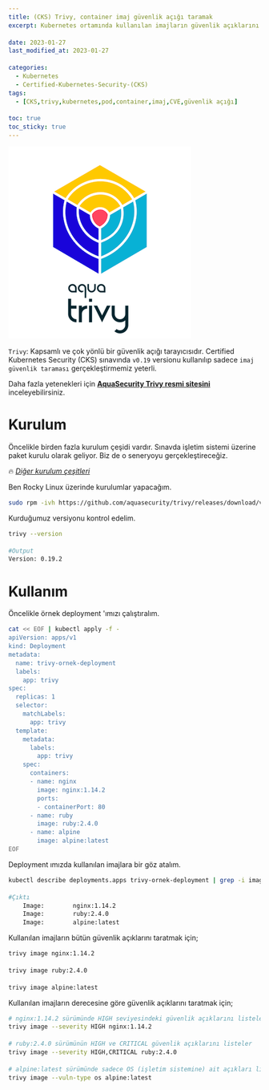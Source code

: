 ```yaml
---
title: (CKS) Trivy, container imaj güvenlik açığı taramak
excerpt: Kubernetes ortamında kullanılan imajların güvenlik açıklarını kontrol etmek

date: 2023-01-27
last_modified_at: 2023-01-27

categories:
  - Kubernetes
  - Certified-Kubernetes-Security-(CKS)
tags: 
  - [CKS,trivy,kubernetes,pod,container,imaj,CVE,güvenlik açığı]

toc: true
toc_sticky: true
---
```


![](https://raw.githubusercontent.com/sercangezer/sercangezer.github.io/main/images/2023/trivy-ile-container-image-guvenlik-acigi-taramak-01.png)

`Trivy`: Kapsamlı ve çok yönlü bir güvenlik açığı tarayıcısıdır. Certified Kubernetes Security (CKS) sınavında `v0.19` versionu kullanılıp sadece `imaj güvenlik taraması` gerçekleştirmemiz yeterli.

Daha fazla yetenekleri için [**AquaSecurity Trivy resmi sitesini**](https://aquasecurity.github.io/trivy) inceleyebilirsiniz.

# Kurulum

Öncelikle birden fazla kurulum çeşidi vardır. Sınavda işletim sistemi üzerine paket kurulu olarak geliyor. Biz de o seneryoyu gerçekleştireceğiz.

🔥 [_Diğer kurulum çeşitleri_](https://aquasecurity.github.io/trivy/v0.19.2/getting-started/installation/)

Ben Rocky Linux üzerinde kurulumlar yapacağım.

```bash
sudo rpm -ivh https://github.com/aquasecurity/trivy/releases/download/v0.19.2/trivy_0.19.2_Linux-64bit.rpm
```

Kurduğumuz versiyonu kontrol edelim.
```bash
trivy --version

#Output
Version: 0.19.2
```

# Kullanım

Öncelikle örnek deployment 'ımızı çalıştıralım.

```bash
cat << EOF | kubectl apply -f -
apiVersion: apps/v1
kind: Deployment
metadata:
  name: trivy-ornek-deployment
  labels:
    app: trivy
spec:
  replicas: 1
  selector:
    matchLabels:
      app: trivy
  template:
    metadata:
      labels:
        app: trivy
    spec:
      containers:
      - name: nginx
        image: nginx:1.14.2
        ports:
        - containerPort: 80
      - name: ruby
        image: ruby:2.4.0
      - name: alpine
        image: alpine:latest
EOF
```

Deployment ımızda kullanılan imajlara bir göz atalım.

```bash
kubectl describe deployments.apps trivy-ornek-deployment | grep -i image:

#Çıktı
    Image:        nginx:1.14.2
    Image:        ruby:2.4.0
    Image:        alpine:latest
```

Kullanılan imajların bütün güvenlik açıklarını taratmak için;

```bash
trivy image nginx:1.14.2

trivy image ruby:2.4.0

trivy image alpine:latest
```

Kullanılan imajların derecesine göre  güvenlik açıklarını taratmak için;

```bash
# nginx:1.14.2 sürümünde HIGH seviyesindeki güvenlik açıklarını listeler
trivy image --severity HIGH nginx:1.14.2

# ruby:2.4.0 sürümünün HIGH ve CRITICAL güvenlik açıklarını listeler
trivy image --severity HIGH,CRITICAL ruby:2.4.0

# alpine:latest sürümünde sadece OS (işletim sistemine) ait açıkları listeler
trivy image --vuln-type os alpine:latest
```